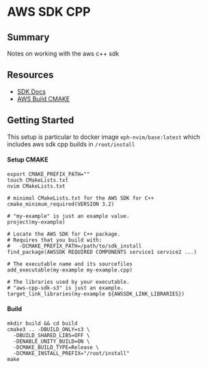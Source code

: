 # AWS SDK CPP

## Summary

Notes on working with the aws c++ sdk

## Resources

- [SDK Docs](https://sdk.amazonaws.com/cpp/api/LATEST/class_aws_1_1_transfer_1_1_transfer_manager.html)
- [AWS Build CMAKE](https://docs.aws.amazon.com/sdk-for-cpp/v1/developer-guide/build-cmake.html)

## Getting Started

This setup is particular to docker image `eph-nvim/base:latest` which includes
aws sdk cpp builds in `/root/install`

#### Setup CMAKE

```console
export CMAKE_PREFIX_PATH=""
touch CMakeLists.txt
nvim CMakeLists.txt
```

```
# minimal CMakeLists.txt for the AWS SDK for C++
cmake_minimum_required(VERSION 3.2)

# "my-example" is just an example value.
project(my-example)

# Locate the AWS SDK for C++ package.
# Requires that you build with:
#   -DCMAKE_PREFIX_PATH=/path/to/sdk_install
find_package(AWSSDK REQUIRED COMPONENTS service1 service2 ...)

# The executable name and its sourcefiles
add_executable(my-example my-example.cpp)

# The libraries used by your executable.
# "aws-cpp-sdk-s3" is just an example.
target_link_libraries(my-example ${AWSSDK_LINK_LIBRARIES})

```

#### Build

```console
mkdir build && cd build
cmake3 .. -DBUILD_ONLY=s3 \
  -DBUILD_SHARED_LIBS=OFF \
  -DENABLE_UNITY_BUILD=ON \
  -DCMAKE_BUILD_TYPE=Release \
  -DCMAKE_INSTALL_PREFIX="/root/install"
make
```
